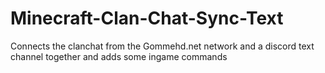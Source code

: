 # Minecraft-Clan-Chat-Sync-Text
Connects the clanchat from the Gommehd.net network and a discord text channel together and adds some ingame commands
